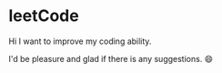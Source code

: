 # leetCode
Hi I want to improve my coding ability.

I'd be pleasure and glad if there is any suggestions. :smile:
